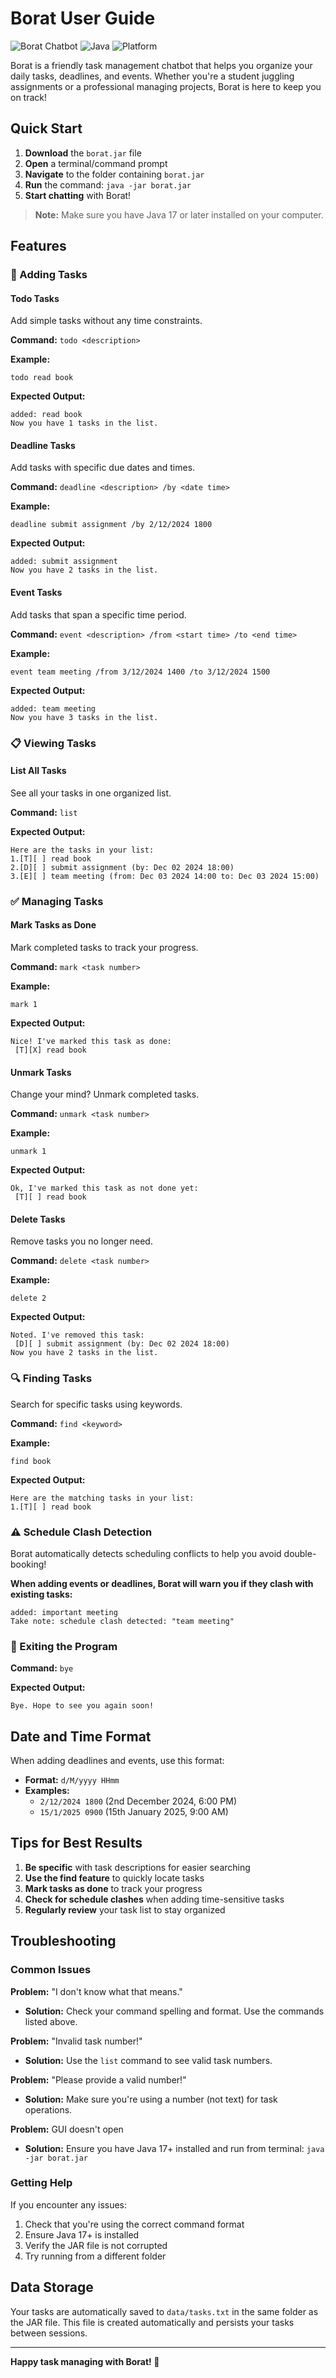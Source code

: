 # Borat User Guide

![Borat Chatbot](https://img.shields.io/badge/Version-1.0-blue.svg) ![Java](https://img.shields.io/badge/Java-17-orange.svg) ![Platform](https://img.shields.io/badge/Platform-Cross--Platform-green.svg)

Borat is a friendly task management chatbot that helps you organize your daily tasks, deadlines, and events. Whether you're a student juggling assignments or a professional managing projects, Borat is here to keep you on track!

## Quick Start

1. **Download** the `borat.jar` file
2. **Open** a terminal/command prompt
3. **Navigate** to the folder containing `borat.jar`
4. **Run** the command: `java -jar borat.jar`
5. **Start chatting** with Borat!

> **Note:** Make sure you have Java 17 or later installed on your computer.

## Features

### 📝 Adding Tasks

#### Todo Tasks
Add simple tasks without any time constraints.

**Command:** `todo <description>`

**Example:**
```
todo read book
```

**Expected Output:**
```
added: read book
Now you have 1 tasks in the list.
```

#### Deadline Tasks
Add tasks with specific due dates and times.

**Command:** `deadline <description> /by <date time>`

**Example:**
```
deadline submit assignment /by 2/12/2024 1800
```

**Expected Output:**
```
added: submit assignment
Now you have 2 tasks in the list.
```

#### Event Tasks
Add tasks that span a specific time period.

**Command:** `event <description> /from <start time> /to <end time>`

**Example:**
```
event team meeting /from 3/12/2024 1400 /to 3/12/2024 1500
```

**Expected Output:**
```
added: team meeting
Now you have 3 tasks in the list.
```

### 📋 Viewing Tasks

#### List All Tasks
See all your tasks in one organized list.

**Command:** `list`

**Expected Output:**
```
Here are the tasks in your list:
1.[T][ ] read book
2.[D][ ] submit assignment (by: Dec 02 2024 18:00)
3.[E][ ] team meeting (from: Dec 03 2024 14:00 to: Dec 03 2024 15:00)
```

### ✅ Managing Tasks

#### Mark Tasks as Done
Mark completed tasks to track your progress.

**Command:** `mark <task number>`

**Example:**
```
mark 1
```

**Expected Output:**
```
Nice! I've marked this task as done:
 [T][X] read book
```

#### Unmark Tasks
Change your mind? Unmark completed tasks.

**Command:** `unmark <task number>`

**Example:**
```
unmark 1
```

**Expected Output:**
```
Ok, I've marked this task as not done yet:
 [T][ ] read book
```

#### Delete Tasks
Remove tasks you no longer need.

**Command:** `delete <task number>`

**Example:**
```
delete 2
```

**Expected Output:**
```
Noted. I've removed this task:
 [D][ ] submit assignment (by: Dec 02 2024 18:00)
Now you have 2 tasks in the list.
```

### 🔍 Finding Tasks

Search for specific tasks using keywords.

**Command:** `find <keyword>`

**Example:**
```
find book
```

**Expected Output:**
```
Here are the matching tasks in your list:
1.[T][ ] read book
```

### ⚠️ Schedule Clash Detection

Borat automatically detects scheduling conflicts to help you avoid double-booking!

**When adding events or deadlines, Borat will warn you if they clash with existing tasks:**

```
added: important meeting
Take note: schedule clash detected: "team meeting"
```

### 🚪 Exiting the Program

**Command:** `bye`

**Expected Output:**
```
Bye. Hope to see you again soon!
```

## Date and Time Format

When adding deadlines and events, use this format:
- **Format:** `d/M/yyyy HHmm`
- **Examples:**
  - `2/12/2024 1800` (2nd December 2024, 6:00 PM)
  - `15/1/2025 0900` (15th January 2025, 9:00 AM)

## Tips for Best Results

1. **Be specific** with task descriptions for easier searching
2. **Use the find feature** to quickly locate tasks
3. **Mark tasks as done** to track your progress
4. **Check for schedule clashes** when adding time-sensitive tasks
5. **Regularly review** your task list to stay organized

## Troubleshooting

### Common Issues

**Problem:** "I don't know what that means."
- **Solution:** Check your command spelling and format. Use the commands listed above.

**Problem:** "Invalid task number!"
- **Solution:** Use the `list` command to see valid task numbers.

**Problem:** "Please provide a valid number!"
- **Solution:** Make sure you're using a number (not text) for task operations.

**Problem:** GUI doesn't open
- **Solution:** Ensure you have Java 17+ installed and run from terminal: `java -jar borat.jar`

### Getting Help

If you encounter any issues:
1. Check that you're using the correct command format
2. Ensure Java 17+ is installed
3. Verify the JAR file is not corrupted
4. Try running from a different folder

## Data Storage

Your tasks are automatically saved to `data/tasks.txt` in the same folder as the JAR file. This file is created automatically and persists your tasks between sessions.

---

**Happy task managing with Borat! 🎉**